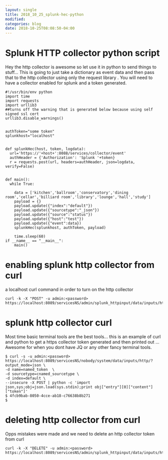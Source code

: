 ```yaml
---
layout: single
title: 2018_10_25_splunk-hec-python
modified:
categories: blog
date: 2018-10-25T08:08:50-04:00
---
```


# Splunk HTTP collector python script

Hey the http collector is awesome so let use it in python to send things to stuff...
This is going to just take a dictionary as event data and then pass that to the http collector using only the request library .
You will need to have a collector enabled for splunk and a token generated.

```
#!/usr/bin/env python
import time
import requests
import urllib3
##turns off the warning that is generated below because using self signed ssl cert
urllib3.disable_warnings()


authToken="some token"
splunkhost="localhost"


def splunkHec(host, token, logdata):
  url='https://'+host+':8088/services/collector/event'
  authHeader = {'Authorization': 'Splunk '+token}
  r = requests.post(url, headers=authHeader, json=logdata, verify=False)


def main():
  while True:
    
    data = ['kitchen','ballroom','conservatory','dining room','cellar','billiard room','library','lounge','hall','study']
    payload = {}
    payload.update({"index":"default"})
    payload.update({"sourcetype":"_json"})
    payload.update({"source":"status"})
    payload.update({"host":"test"})
    payload.update({"event":data})  
    splunkHec(splunkhost, authToken, payload)

    time.sleep(60)
if __name__ == "__main__":
    main()
```
# enabling splunk http collector from curl
a localhost curl command in order to turn on the http collector
```
curl -k -X "POST" -u admin:<password> https://localhost:8089/servicesNS/admin/splunk_httpinput/data/inputs/http/http/enable
```

# splunk http collector curl
Most time basic terminal tools are the best tools...
this is an example of curl and python to get a https collector token generated and then printed out ... Awesome for when you dont have JQ or any other fancy terminal tools.

```
$ curl -s -u admin:<password> https://localhost:8089/servicesNS/nobody/system/data/inputs/http/?output_mode=json \
-d name=named_token  \
-d sourcetype=cnamed_sourcetype \
-d index=default \
--insecure -X POST | python -c 'import json,sys;obj=json.load(sys.stdin);print obj["entry"][0]["content"]["token"]'
$ 4fcb9bab-8050-4cce-ab18-c76638b8b271
$
```

# deleting http collector from curl
Opps mistakes were made and we need to delete an http collector token from curl
```
curl -k -X "DELETE" -u admin:<password> https://localhost:8089/servicesNS/admin/splunk_httpinput/data/inputs/http/<your_token_name>
```
